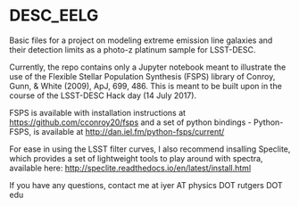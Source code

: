 # DESC_EELG

Basic files for a project on modeling extreme emission line galaxies and their detection limits as a photo-z platinum sample for LSST-DESC.

Currently, the repo contains only a Jupyter notebook meant to illustrate the use of the Flexible Stellar Population Synthesis (FSPS) library of Conroy, Gunn, & White (2009), ApJ, 699, 486. This is meant to be built upon in the course of the LSST-DESC Hack day (14 July 2017).

FSPS is available with installation instructions at https://github.com/cconroy20/fsps
and a set of python bindings - Python-FSPS, is available at http://dan.iel.fm/python-fsps/current/

For ease in using the LSST filter curves, I also recommend insalling Speclite, which provides a set of lightweight tools to play around with spectra, available here: http://speclite.readthedocs.io/en/latest/install.html

If you have any questions, contact me at iyer AT physics DOT rutgers DOT edu
